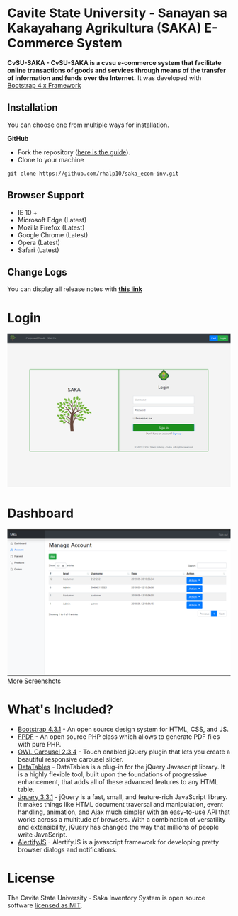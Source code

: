 Cavite State University - Sanayan sa Kakayahang Agrikultura (SAKA) E-Commerce System 
=======================


**CvSU-SAKA - CvSU-SAKA  is a cvsu e-commerce system that facilitate online transactions of goods and services through means of the transfer of information and funds over the Internet.** It was developed with [Bootstrap 4.x Framework](http://getbootstrap.com)



Installation
----------------
You can choose one from multiple ways for installation.

**GitHub**
- Fork the repository ([here is the guide](https://help.github.com/articles/fork-a-repo/)).
- Clone to your machine
```
git clone https://github.com/rhalp10/saka_ecom-inv.git
```


Browser Support
----------
- IE 10 +
- Microsoft Edge (Latest)
- Mozilla Firefox (Latest)
- Google Chrome (Latest)
- Opera (Latest)
- Safari (Latest)

Change Logs
----------
You can display all release notes with **[this link](https://github.com/rhalp10/saka_ecom-inv/commits/master)**
# Login
![login](https://github.com/rhalp10/saka_ecom-inv/blob/master/screenshots/img1.png "Login")
# Dashboard
![dashboard](https://github.com/rhalp10/saka_ecom-inv/blob/master/screenshots/img8.png "Dashboard")
[More Screenshots](https://github.com/rhalp10/saka_ecom-inv/tree/master/screenshots)

# What's Included?

- [Bootstrap 4.3.1](https://getbootstrap.com) - An open source design system for HTML, CSS, and JS.
- [FPDF](http://www.fpdf.org/) - An open source PHP class which allows to generate PDF files with pure PHP.
- [OWL Carousel 2.3.4](https://owlcarousel2.github.io/OwlCarousel2/) - Touch enabled jQuery plugin that lets you create a beautiful responsive carousel slider.
- [DataTables](https://datatables.net) - DataTables is a plug-in for the jQuery Javascript library. It is a highly flexible tool, built upon the foundations of progressive enhancement, that adds all of these advanced features to any HTML table.
- [Jquery 3.3.1](https://jquery.com) - jQuery is a fast, small, and feature-rich JavaScript library. It makes things like HTML document traversal and manipulation, event handling, animation, and Ajax much simpler with an easy-to-use API that works across a multitude of browsers. With a combination of versatility and extensibility, jQuery has changed the way that millions of people write JavaScript.
- [AlertifyJS](https://alertifyjs.com/) - AlertifyJS is a javascript framework for developing pretty browser dialogs and notifications.


# License

The Cavite State University - Saka Inventory System is open source software [licensed as MIT](https://github.com/rhalp10/saka_ecom-inv/blob/master/README.md).
